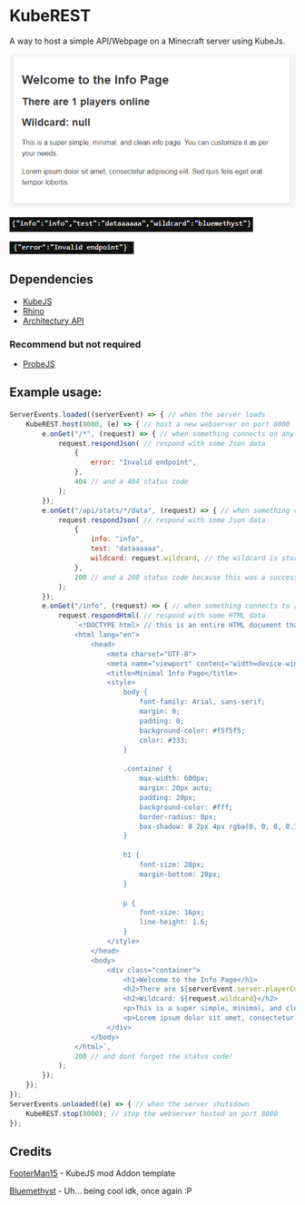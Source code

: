 # KubeREST

A way to host a simple API/Webpage on a Minecraft server using KubeJs.

![Info Webpage](readme_stuff/infoweb.png)

![Example Api](readme_stuff/testapi.png)

![Error page](readme_stuff/error.png)

## Dependencies
- [KubeJS](https://www.curseforge.com/minecraft/mc-mods/kubejs)
- [Rhino](https://www.curseforge.com/minecraft/mc-mods/rhino)
- [Architectury API](https://www.curseforge.com/minecraft/mc-mods/architectury-api)
### Recommend but not required
- [ProbeJS](https://www.curseforge.com/minecraft/mc-mods/probejs)

## Example usage:
```javascript
ServerEvents.loaded((serverEvent) => { // when the server loads
    KubeREST.host(8000, (e) => { // host a new webserver on port 8000
        e.onGet("/*", (request) => { // when something connects on any path other then root
            request.respondJson( // respond with some Json data
                {
                    error: "Invalid endpoint",
                },
                404 // and a 404 status code
            );
        });
        e.onGet("/api/stats/*/data", (request) => { // when something connects to /api/stats/*/data where * is a wildcard
            request.respondJson( // respond with some Json data
                {
                    info: "info",
                    test: "dataaaaaa",
                    wildcard: request.wildcard, // the wildcard is stored in request.wildcard
                },
                200 // and a 200 status code because this was a successful request
            );
        });
        e.onGet("/info", (request) => { // when something connects to /info
            request.respondHtml( // respond with some HTML data
                `<!DOCTYPE html> // this is an entire HTML document that will be sent to the client and displayed like a website!
                <html lang="en">
                    <head>
                        <meta charset="UTF-8">
                        <meta name="viewport" content="width=device-width, initial-scale=1.0">
                        <title>Minimal Info Page</title>
                        <style>
                            body {
                                font-family: Arial, sans-serif;
                                margin: 0;
                                padding: 0;
                                background-color: #f5f5f5;
                                color: #333;
                            }

                            .container {
                                max-width: 600px;
                                margin: 20px auto;
                                padding: 20px;
                                background-color: #fff;
                                border-radius: 8px;
                                box-shadow: 0 2px 4px rgba(0, 0, 0, 0.1);
                            }

                            h1 {
                                font-size: 28px;
                                margin-bottom: 20px;
                            }

                            p {
                                font-size: 16px;
                                line-height: 1.6;
                            }
                        </style>
                    </head>
                    <body>
                        <div class="container">
                            <h1>Welcome to the Info Page</h1>
                            <h2>There are ${serverEvent.server.playerCount} players online</h2>
                            <h2>Wildcard: ${request.wildcard}</h2>
                            <p>This is a super simple, minimal, and clean info page. You can customize it as per your needs.</p>
                            <p>Lorem ipsum dolor sit amet, consectetur adipiscing elit. Sed quis felis eget erat tempor lobortis.</p>
                        </div>
                    </body>
                </html>`,
                200 // and dont forget the status code!
            );
        });
    });
});
ServerEvents.unloaded((e) => { // when the server shutsdown
    KubeREST.stop(8000); // stop the webserver hosted on port 8000
});
```

## Credits
[FooterMan15](https://github.com/FooterManDev) - KubeJS mod Addon template

[Bluemethyst](https://bluemethyst.dev) - Uh... being cool idk, once again :P